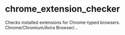 # chrome_extension_checker
Checks installed extensions for Chrome-typed browsers. Chrome/Chromium/Avira Browser/...

